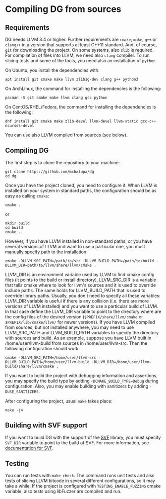 # Compiling DG from sources

## Requirements

DG needs LLVM 3.4 or higher. Further requirements are `cmake`, `make`, `g++` or `clang++`
in a version that supports at least C++11 standard.
And, of course, `git` for downloading the project. On some systems,
also `zlib` is required. For compilation of files into LLVM, we need also `clang`
compiler. To run slicing tests and some of the tools, you need also an installation
of `python`.

On Ubuntu, you install the dependencies with:

```
apt install git cmake make llvm zlib1g-dev clang g++ python3
```

On ArchLinux, the command for installing the dependencies is the following:

```
pacman -S git cmake make llvm clang gcc python
```

On CentOS/RHEL/Fedora, the command for installing the dependencies is the following:

```
dnf install git cmake make zlib-devel llvm-devel llvm-static gcc-c++ ncurses-devel
```

You can use also LLVM compiled from sources (see below).

## Compiling DG

The first step is to clone the repository to your machine:

```
git clone https://github.com/mchalupa/dg
cd dg
```

Once you have the project cloned, you need to configure it. When LLVM is installed on your system in standard paths,
the configuration should be as easy as calling `cmake`:

```
cmake .
```
or
```
mkdir build
cd build
cmake ..
```

However, if you have LLVM installed in non-standard paths, or you have several versions of LLVM and want to use a particular one, you must manually specify path to the installation:

```
cmake -DLLVM_SRC_PATH=/path/to/src -DLLVM_BUILD_PATH=/path/to/build -DLLVM_DIR=path/to/llvm/share/llvm/cmake .
```

LLVM\_DIR is an environment variable used by LLVM to find cmake config files
(it points to the build or install directory),
LLVM\_SRC\_DIR is a variable that tells cmake where to look for llvm's sources
and it is used to override include paths. The same holds for LLVM\_BUILD\_PATH
that is used to override library paths. Usually, you don't need to specify
all these variables: LLVM\_DIR variable is useful if there is any collision (i.e. there are more versions of LLVM installed) and you want to use a particular build of LLVM. In that case define the LLVM\_DIR variable to point to the directory where
are the config files of the desired version (`$PREFIX/share/llvm/cmake` or `$PREFIX/lib/cmake/llvm/` for newer versions).
If you have LLVM compiled from sources, but not installed anywhere,
you may need to use LLVM\_SRC\_PATH and LLVM\_BUILD\_PATH variables to specify the directory with sources and build.
As an example, suppose you have LLVM built in /home/user/llvm-build from
sources in /home/user/llvm-src. Then the following configuration should work:

```
cmake -DLLVM_SRC_PATH=/home/user/llvm-src -DLLVM_BUILD_PATH=/home/user/llvm-build -DLLVM_DIR=/home/user/llvm-build/share/llvm/cmake .
```

If you want to build the project with debugging information and assertions, you may specify the build type
by adding `-DCMAKE_BUILD_TYPE=Debug` during configuration. Also, you may enable building with sanitizers
by adding `-DUSE_SANITIZERS`.


After configuring the project, usual `make` takes place:

```
make -j4
```


## Building with SVF support

If you want to build DG with the support of the [SVF](https://github.com/SVF-tools/SVF) library, you must specify
`SVF_DIR` variable to point to the build of SVF. For more information, see [documentation for SVF](SVF.md).

## Testing

You can run tests with `make check`. The command runs unit tests and also tests of slicing LLVM bitcode
in several different configurations, so it may take a while. If the project is configured with `TESTING_ENABLE_FUZZING`
cmake variable, also tests using libFuzzer are compiled and run.
